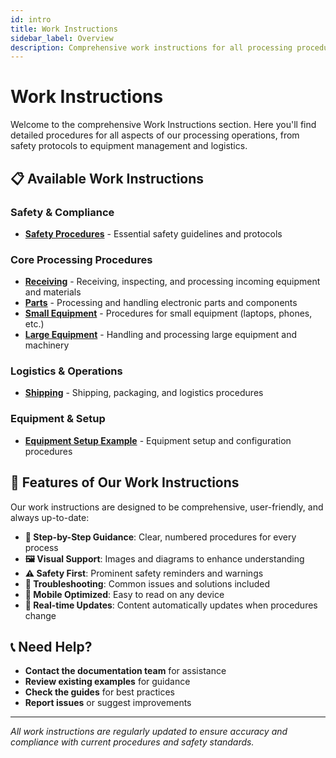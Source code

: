 ```yaml
---
id: intro
title: Work Instructions
sidebar_label: Overview
description: Comprehensive work instructions for all processing procedures and equipment management
---
```


# Work Instructions

Welcome to the comprehensive Work Instructions section. Here you'll find detailed procedures for all aspects of our processing operations, from safety protocols to equipment management and logistics.

## 📋 **Available Work Instructions**

### Safety & Compliance
- **[Safety Procedures](/docs/work-instructions/safety-procedures)** - Essential safety guidelines and protocols

### Core Processing Procedures
- **[Receiving](/docs/work-instructions/receiving)** - Receiving, inspecting, and processing incoming equipment and materials
- **[Parts](/docs/work-instructions/parts)** - Processing and handling electronic parts and components
- **[Small Equipment](/docs/work-instructions/small-equipment)** - Procedures for small equipment (laptops, phones, etc.)
- **[Large Equipment](/docs/work-instructions/large-equipment)** - Handling and processing large equipment and machinery

### Logistics & Operations
- **[Shipping](/docs/work-instructions/shipping)** - Shipping, packaging, and logistics procedures

### Equipment & Setup
- **[Equipment Setup Example](/docs/work-instructions/equipment-setup-example)** - Equipment setup and configuration procedures

## 🎨 **Features of Our Work Instructions**

Our work instructions are designed to be comprehensive, user-friendly, and always up-to-date:

- **📖 Step-by-Step Guidance**: Clear, numbered procedures for every process
- **🖼️ Visual Support**: Images and diagrams to enhance understanding
- **⚠️ Safety First**: Prominent safety reminders and warnings
- **🔧 Troubleshooting**: Common issues and solutions included
- **📱 Mobile Optimized**: Easy to read on any device
- **🔄 Real-time Updates**: Content automatically updates when procedures change

## 📞 **Need Help?**

- **Contact the documentation team** for assistance
- **Review existing examples** for guidance
- **Check the guides** for best practices
- **Report issues** or suggest improvements

---

*All work instructions are regularly updated to ensure accuracy and compliance with current procedures and safety standards.*
